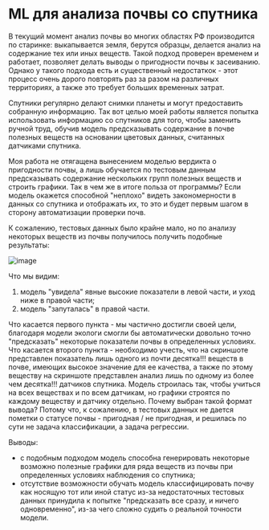 # ML для анализа почвы со спутника

В текущий момент анализ почвы во многих областях РФ производится по старинке: выкапывается земля, берутся образцы, делается анализ на содержание тех или иных веществ. 
Такой подход проверен временем и работает, позволяет делать выводы о пригодности почвы к засеиванию. Однако у такого подхода есть и существенный недостаткок - этот процесс
очень дорого повторять раз за разом на различных территориях, а также это требует больших временных затрат.

Спутники регулярно делают снимки планеты и могут предоставить собранную информацию. Так вот целью моей работы является попытка использовать информацию со спутников для того, чтобы
заменить ручной труд, обучив модель предсказывать содержание в почве полезных веществ на основании цветовых данных, считанных датчиками спутника.

Моя работа не отягащена вынесением моделью вердикта о пригодности почвы, а лишь обучается по тестовым данным предсказывать содержание нескольких групп полезных веществ и строить графики.
Так в чем же в итоге польза от программы? Если модель окажется способной "неплохо" видеть закономерности в данных со спутника и отображать их, то это и будет первым шагом в сторону
автоматизации проверки почв.

К сожалению, тестовых данных было крайне мало, но по анализу некоторых веществ из почвы получилось получить подобные результаты:  

![image](https://github.com/vitbogit/university-dirt-ml/assets/61887732/e0c62a4b-a3b4-4550-a764-01133b53f277)

Что мы видим:
1) модель "увидела" явные высокие показатели в левой части, и уход ниже в правой части;
2) модель "запуталась" в правой части.

Что касается первого пункта - мы частично достигли своей цели, благодаря модели экологи смогли бы автоматически довольно точно "предсказать" некоторые показатели почвы в определенных условиях.
Что касается второго пункта - необходимо учесть, что на скриншоте представлен показатель лишь одного из почти десятка!!! веществ в почве, имеющих высокое значение для ее качества, а также по этому веществу 
на скриншоте представлен анализ лишь по одному из более чем десятка!!! датчиков спутника. Модель строилась так, чтобы учиться на всех веществах и по всем датчикам, но графики строятся по каждому веществу и датчику отдельно. Почему выбран такой формат вывода? Потому что, к сожалению, в тестовых данных не дается пометки о статусе почвы - пригодная / не пригодная, и решилась по сути не задача классификации, а задача регрессии.

Выводы:
- с подобным подходом модель способна генерировать некоторые возможно полезные графики для ряда веществ из почвы при определенных условиях наблюдения со спутника;
- отсутствие возможности обучать модель классифицировать почву как носящую тот или иной статус из-за недостаточных тестовых данных принудила к попытке "предсказать все сразу, и ничего одновременно",
  из-за чего сложно судить о реальной точности модели.
